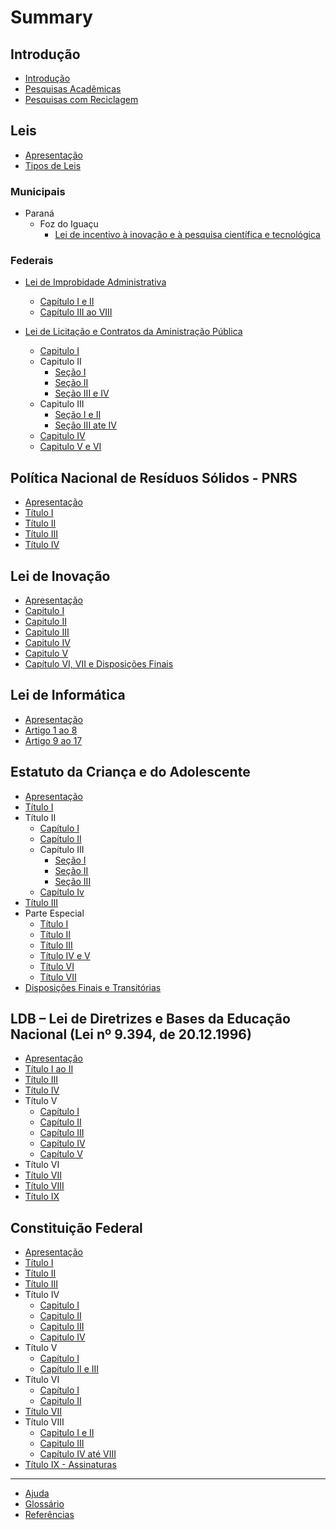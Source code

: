 # Summary

## Introdução

* [Introdução](README.md)
* [Pesquisas Acadêmicas](pesquisas-academicas/README.md)
* [Pesquisas com Reciclagem](pesquisas-academicas/pesquisas-com-reciclagem.md)

## Leis

* [Apresentação](leis/README.md)
* [Tipos de Leis](/leis/tipos-de-leis.md)

### Municipais

* Paraná
  * Foz do Iguaçu
    * [Lei de incentivo à inovação e à pesquisa científica e tecnológica](/leis/municipais/pr/foz-do-iguacu/lei-de-incentivo-a-inovacao-e-apesquisa-cientifica-e-tecnologica.md)

### Federais

* [Lei de Improbidade Administrativa](/lei-de-improbidade-administrativa/README.md)
  * [Capítulo I e II](/lei-de-improbidade-administrativa/capitulo-i-e-ii.md)
  * [Capítulo III ao VIII](/lei-de-improbidade-administrativa/capitulo-iii-ao-viii.md)

* [Lei de Licitação e Contratos da Aministração Pública](/lei-de-licitacoes-e-contratos/README.md)
  * [Capitulo I](/lei-de-licitacoes-e-contratos/capitulo-i.md)
  * Capitulo II
    * [Seção I](/lei-de-licitacoes-e-contratos/capitulo-ii-secao-i.md)
    * [Seção II](/lei-de-licitacoes-e-contratos/capitulo-ii-secao-ii.md)
    * [Seção III e IV](/lei-de-licitacoes-e-contratos/capitulo-ii-secao-iii-e-iv.md)
  * Capitulo III
    * [Seção I e II](/lei-de-licitacoes-e-contratos/capitulo-iii-secao-i-e-ii.md)
    * [Seção III ate IV](/lei-de-licitacoes-e-contratos/capitulo-iii-secao-iii-ate-iv.md)
  * [Capitulo IV](/lei-de-licitacoes-e-contratos/capitulo-iv.md)
  * [Capitulo V e VI](/lei-de-licitacoes-e-contratos/capitulo-v-e-vi.md)

## Política Nacional de Resíduos Sólidos - PNRS

* [Apresentação](/politica-nacional-de-residuos-solidos/README.md)
* [Título I](politica-nacional-de-residuos-solidos/titulo-i.md)
* [Título II](politica-nacional-de-residuos-solidos/titulo-ii.md)
* [Título III](politica-nacional-de-residuos-solidos/titulo-iii.md)
* [Título IV](politica-nacional-de-residuos-solidos/titulo-iv.md)

## Lei de Inovação

* [Apresentação](/lei-de-inovacao/README.md)
* [Capitulo I](/lei-de-inovacao/capitulo-i.md)
* [Capitulo II](/lei-de-inovacao/capitulo-ii.md)
* [Capitulo III](/lei-de-inovacao/capitulo-iii.md)
* [Capitulo IV](/lei-de-inovacao/capitulo-iv.md)
* [Capitulo V](/lei-de-inovacao/capitulo-v.md)
* [Capítulo VI, VII e Disposições Finais](/lei-de-inovacao/capitulo-vi-vii-e-disposicoes-finais.md)

## Lei de Informática

* [Apresentação](lei-de-informatica/apresentacao.md)
* [Artigo 1 ao 8](lei-de-informatica/artigo-1-ao-8.md)
* [Artigo 9 ao 17](lei-de-informatica/artigo-9-ao-17.md)

## Estatuto da Criança e do Adolescente

* [Apresentação](/estatuto-da-crianca-e-do-adolescente/README.md)
* [Título I](/estatuto-da-crianca-e-do-adolescente/titulo-i.md)
* Título II
  * [Capítulo I](/estatuto-da-crianca-e-do-adolescente/titulo-ii-capitulo-i.md)
  * [Capítulo II](/estatuto-da-crianca-e-do-adolescente/titulo-ii-capitulo-ii.md)
  * Capítulo III
    * [Seção I](/estatuto-da-crianca-e-do-adolescente/titulo-ii-capitulo-iii-secao-i.md)
    * [Seção II](/estatuto-da-crianca-e-do-adolescente/titulo-ii-capitulo-iii-secao-ii.md)
    * [Seção III](/estatuto-da-crianca-e-do-adolescente/titulo-ii-capitulo-iii-secao-iii.md)
  * [Capítulo Iv](/estatuto-da-crianca-e-do-adolescente/titulo-ii-capitulo-iv.md)
* [Título III](/estatuto-da-crianca-e-do-adolescente/titulo-iii.md)
* Parte Especial
  * [Título I](/estatuto-da-crianca-e-do-adolescente/parte-especial/titulo-i.md)
  * [Título II](/estatuto-da-crianca-e-do-adolescente/parte-especial/titulo-ii.md)
  * [Título III](/estatuto-da-crianca-e-do-adolescente/parte-especial/titulo-iii.md)
  * [Título IV e V](/estatuto-da-crianca-e-do-adolescente/parte-especial/titulo-iv-e-v.md)
  * [Título VI](/estatuto-da-crianca-e-do-adolescente/parte-especial/titulo-vi.md)
  * [Título VII](/estatuto-da-crianca-e-do-adolescente/parte-especial/titulo-vii.md)
* [Disposições Finais e Transitórias](/estatuto-da-crianca-e-do-adolescente/disposicoes-finais-e-transitorias.md)

## LDB – Lei de Diretrizes e Bases da Educação Nacional \(Lei nº 9.394, de 20.12.1996\)

* [Apresentação](/lei-de-diretrizes-e-bases-da-educacao-nacional/README.md)
* [Título I ao II](/lei-de-diretrizes-e-bases-da-educacao-nacional/titulo-i-e-ii.md)
* [Título III](/lei-de-diretrizes-e-bases-da-educacao-nacional/titulo-iii.md)
* [Título IV](/lei-de-diretrizes-e-bases-da-educacao-nacional/titulo-iv.md)
* Título V
  * [Capítulo I](/lei-de-diretrizes-e-bases-da-educacao-nacional/titulo-v/capitulo-i.md)
  * [Capítulo II](/lei-de-diretrizes-e-bases-da-educacao-nacional/titulo-v/capitulo-ii.md)
  * [Capítulo III](/lei-de-diretrizes-e-bases-da-educacao-nacional/titulo-v/capitulo-iii.md)
  * [Capítulo IV](/lei-de-diretrizes-e-bases-da-educacao-nacional/titulo-v/capitulo-iv.md)
  * [Capítulo V](/lei-de-diretrizes-e-bases-da-educacao-nacional/titulo-v/capitulo-v.md)
* Título VI
* [Título VII](lei-de-diretrizes-e-bases-da-educacao-nacional/titulo-vii.md)
* [Título VIII](lei-de-diretrizes-e-bases-da-educacao-nacional/titulo-viii.md)
* [Título IX](lei-de-diretrizes-e-bases-da-educacao-nacional/titulo-ix.md)

## Constituição Federal

* [Apresentação](/constituicao-federal-1988/README.md)
* [Título I](/constituicao-federal-1988/titulo-i.md)
* [Título II](/constituicao-federal-1988/titulo-ii.md)
* [Título III](/constituicao-federal-1988/titulo-iii.md)
* Título IV
  * [Capitulo I](/constituicao-federal-1988/titulo-iv-capitulo-i.md)
  * [Capitulo II](/constituicao-federal-1988/titulo-iv-capitulo-ii.md)
  * [Capitulo III](/constituicao-federal-1988/titulo-iv-capitulo-iii.md)
  * [Capitulo IV](/constituicao-federal-1988/titulo-iv-capitulo-iv.md)
* Título V
  * [Capítulo I](/constituicao-federal-1988/titulo-v-capitulo-i.md)
  * [Capítulo II e III](/constituicao-federal-1988/titulo-v-capitulo-ii-e-iii.md)
* Título VI
  * [Capítulo I](/constituicao-federal-1988/titulo-vi-capitulo-i.md)
  * [Capitulo II](/constituicao-federal-1988/titulo-vi-capitulo-ii.md)
* [Título VII](/constituicao-federal-1988/titulo-vii.md)
* Título VIII
  * [Capitulo I e II](/constituicao-federal-1988/titulo-viii-capitulo-i-e-ii.md)
  * [Capitulo III](/constituicao-federal-1988/titulo-viii-capitulo-iii.md)
  * [Capítulo IV até VIII](/constituicao-federal-1988/titulo-viii-capitulo-iv-ate-viii.md)
* [Título IX - Assinaturas](/constituicao-federal-1988/titulo-ix-assinaturas.md)

---

* [Ajuda](ajuda.md)
* [Glossário](glossario.md)
* [Referências](referencias.md)

